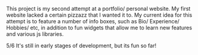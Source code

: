 This project is my second attempt at a portfolio/ personal website. My first website lacked a certain pizzazz that I wanted it to. My current idea for this attempt is to feature a number of info boxes, such as Bio/ Experience/ Hobbies/ etc, in addition to fun widgets that allow me to learn new features and various js libraries. 

5/6 It's still in early stages of development, but its fun so far!
